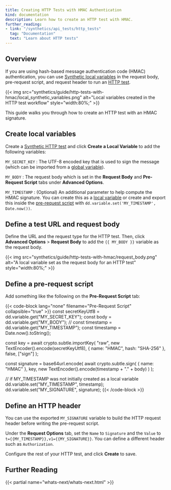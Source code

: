 ```yaml
---
title: Creating HTTP Tests with HMAC Authentication
kind: documentation
description: Learn how to create an HTTP test with HMAC.
further_reading:
- link: "/synthetics/api_tests/http_tests"
  tag: "Documentation"
  text: "Learn about HTTP tests"
---
```


## Overview

If you are using hash-based message authentication code (HMAC) authentication, you can use [Synthetic local variables][1] in the request body, pre-request script, and request header to run an [HTTP test][2].

{{< img src="synthetics/guide/http-tests-with-hmac/local_synthetic_variables.png" alt="Local variables created in the HTTP test workflow" style="width:80%;" >}}

This guide walks you through how to create an HTTP test with an HMAC signature.

## Create local variables

Create a [Synthetic HTTP test][3] and click **Create a Local Variable** to add the following variables:

`MY_SECRET_KEY`
: The UTF-8 encoded key that is used to sign the message (which can be imported from a [global variable][4]).

`MY_BODY`
: The request body which is set in the **Request Body** and **Pre-Request Script** tabs under **Advanced Options**.

`MY_TIMESTAMP`
: (Optional) An additional parameter to help compute the HMAC signature. You can create this as a [local variable][1] or create and export this inside the [pre-request script](#define-a-pre-request-script) with `dd.variable.set('MY_TIMESTAMP', Date.now())`.

## Define a test URL and request body

Define the URL and the request type for the HTTP test. Then, click **Advanced Options** > **Request Body** to add the `{{ MY_BODY }}` variable as the request body.

{{< img src="synthetics/guide/http-tests-with-hmac/request_body.png" alt="A local variable set as the request body for an HTTP test" style="width:80%;" >}}

## Define a pre-request script

Add something like the following on the **Pre-Request Script** tab:

{{< code-block lang="none" filename="Pre-Request Script" collapsible="true" >}}
const secretKeyUtf8 = dd.variable.get("MY_SECRET_KEY");
const body = dd.variable.get("MY_BODY");
// const timestamp = dd.variable.get("MY_TIMESTAMP");
const timestamp = Date.now().toString();

const key = await crypto.subtle.importKey(
  "raw",
  new TextEncoder().encode(secretKeyUtf8),
  { name: "HMAC", hash: "SHA-256" },
  false,
  ["sign"]
);

const signature = base64url.encode(
  await crypto.subtle.sign(
    { name: "HMAC" },
    key,
    new TextEncoder().encode(timestamp + "." + body)
  )
);

// if MY_TIMESTAMP was not initially created as a local variable
dd.variable.set("MY_TIMESTAMP", timestamp);
dd.variable.set("MY_SIGNATURE", signature);
{{< /code-block >}}

## Define an HTTP header

You can use the exported `MY_SIGNATURE` variable to build the HTTP request header before writing the pre-request script.

Under the **Request Options** tab, set the `Name` to `Signature` and the `Value` to `t={{MY_TIMESTAMP}},v1={{MY_SIGNATURE}}`. You can define a different header such as `Authorization`.

Configure the rest of your HTTP test, and click **Create** to save.

## Further Reading

{{< partial name="whats-next/whats-next.html" >}}

[1]: /synthetics/api_tests/http_tests/?tab=requestoptions#create-local-variables
[2]: /synthetics/api_tests/http_tests/
[3]: https://app.datadoghq.com/synthetics/create
[4]: /synthetics/settings/?tab=specifyvalue#global-variables